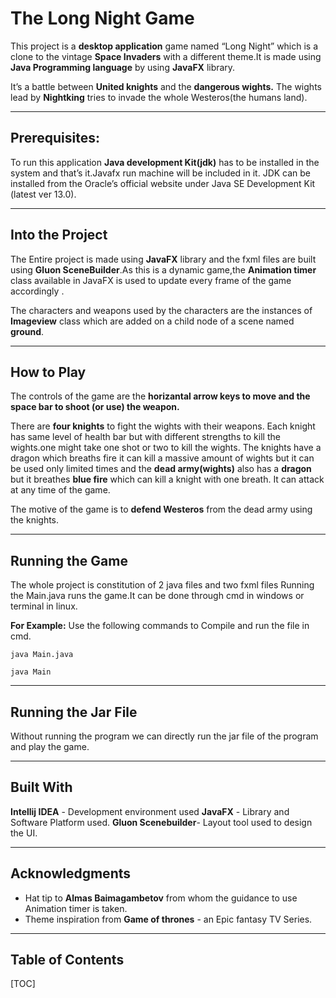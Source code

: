 The Long Night Game
===================
This project is a **desktop application** game named “Long Night” which is a clone to the vintage **Space Invaders** with a different theme.It is made using **Java Programming language** by using **JavaFX** library.

It’s a battle between **United knights** and the **dangerous wights.** The wights lead by **Nightking** tries to invade the whole Westeros(the humans land).



----------


Prerequisites:
-------------



To run this application **Java development Kit(jdk)** has to be installed in the  system and that’s it.Javafx run machine will be included in it. JDK can be installed from the Oracle’s official website under Java SE Development Kit (latest ver 13.0). 


----------


Into the Project
-------------------
The Entire project is made using **JavaFX** library and the fxml files are built using **Gluon SceneBuilder**.As this is a dynamic game,the **Animation timer** class available in JavaFX  is used to update every frame of the game accordingly .

The characters and weapons used by the characters are the instances of **Imageview** class which are added on a child node of a scene named **ground**.

----------
How to Play
-------------------
The controls of the game are the **horizantal arrow keys to move and the space bar to shoot (or use) the weapon.** 

There are **four knights** to fight the wights with their weapons. Each knight has same level of health bar but with different strengths to kill the wights.one might take one shot or two to kill the wights.
The knights have a dragon which breaths fire it can kill a massive amount of wights
but it can be used only limited times and the **dead army(wights)** also has a **dragon** but it  breathes **blue fire** which can kill a knight with one breath. It can attack at any time of the game.

The motive of the game is to **defend Westeros** from the dead army using the knights.



----------
Running the Game
-------------------

The whole project is constitution of 2 java files and two fxml files Running the Main.java runs the game.It can be done through cmd in windows or terminal in linux.

**For Example:**
Use the following commands to Compile and run the file in cmd. 
    
    java Main.java
    
    java Main

----------
Running the Jar File
-------------------

Without running the program we can directly run the jar file of the program and  play the game.


----------
Built With
-------------------
**Intellij IDEA** - Development environment used
**JavaFX**  - Library and Software Platform used.
**Gluon Scenebuilder**- Layout tool used to design the UI.

----------
Acknowledgments 
-------------------
- Hat tip to **Almas Baimagambetov** from whom the guidance to use Animation          timer is taken.
- Theme inspiration from **Game of thrones** - an Epic fantasy TV Series.





----------
Table of Contents
-------------------

[TOC]
